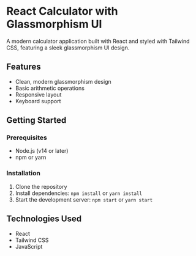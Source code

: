 # React Calculator with Glassmorphism UI

A modern calculator application built with React and styled with Tailwind CSS, featuring a sleek glassmorphism UI design.

## Features

- Clean, modern glassmorphism design
- Basic arithmetic operations
- Responsive layout
- Keyboard support

## Getting Started

### Prerequisites

- Node.js (v14 or later)
- npm or yarn

### Installation

1. Clone the repository
2. Install dependencies: `npm install` or `yarn install`
3. Start the development server: `npm start` or `yarn start`

## Technologies Used

- React
- Tailwind CSS
- JavaScript
